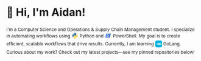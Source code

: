 # 👋 Hi, I'm Aidan!

<small>
I'm a Computer Science and Operations & Supply Chain Management student. I specialize in automating workflows using 
<picture style="vertical-align: middle;">
  <source srcset="https://github.com/tandpfun/skill-icons/blob/main/icons/Python-Dark.svg" media="(prefers-color-scheme: dark)">
  <img src="https://github.com/tandpfun/skill-icons/blob/main/icons/Python-Light.svg" alt="Python" width="18" height="18">
</picture> 
Python and 
<picture style="vertical-align: middle;">
  <source srcset="https://github.com/tandpfun/skill-icons/blob/main/icons/Powershell-Dark.svg" media="(prefers-color-scheme: dark)">
  <img src="https://github.com/tandpfun/skill-icons/blob/main/icons/Powershell-Light.svg" alt="PowerShell" width="18" height="18">
</picture> 
PowerShell. My goal is to create efficient, scalable workflows that drive results. Currently, I am learning 
<picture style="vertical-align: middle;">
  <img src="https://github.com/tandpfun/skill-icons/blob/main/icons/GoLang.svg" alt="GoLang" width="18" height="18">
</picture> 
GoLang. Curious about my work? Check out my latest projects—see my pinned repositories below!
</small>
